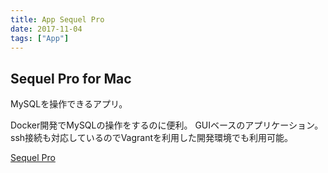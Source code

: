 ```yaml
---
title: App Sequel Pro
date: 2017-11-04
tags: ["App"]
---
```


## Sequel Pro for Mac
MySQLを操作できるアプリ。
<!--more-->
Docker開発でMySQLの操作をするのに便利。
GUIベースのアプリケーション。
ssh接続も対応しているのでVagrantを利用した開発環境でも利用可能。

[Sequel Pro](https://www.sequelpro.com/)
